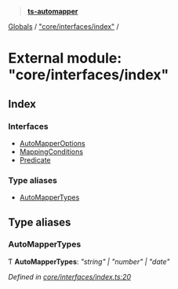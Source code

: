 > **[ts-automapper](../README.md)**

[Globals](../globals.md) / ["core/interfaces/index"](_core_interfaces_index_.md) /

# External module: "core/interfaces/index"

## Index

### Interfaces

* [AutoMapperOptions](../interfaces/_core_interfaces_index_.automapperoptions.md)
* [MappingConditions](../interfaces/_core_interfaces_index_.mappingconditions.md)
* [Predicate](../interfaces/_core_interfaces_index_.predicate.md)

### Type aliases

* [AutoMapperTypes](_core_interfaces_index_.md#automappertypes)

## Type aliases

###  AutoMapperTypes

Ƭ **AutoMapperTypes**: *"string" | "number" | "date"*

*Defined in [core/interfaces/index.ts:20](https://github.com/MADEiN83/ts-automapper/blob/2939a91/src/core/interfaces/index.ts#L20)*